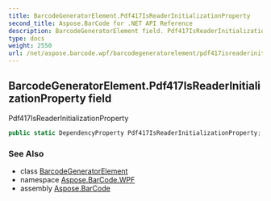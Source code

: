 ```yaml
---
title: BarcodeGeneratorElement.Pdf417IsReaderInitializationProperty
second_title: Aspose.BarCode for .NET API Reference
description: BarcodeGeneratorElement field. Pdf417IsReaderInitializationProperty
type: docs
weight: 2550
url: /net/aspose.barcode.wpf/barcodegeneratorelement/pdf417isreaderinitializationproperty/
---
```

## BarcodeGeneratorElement.Pdf417IsReaderInitializationProperty field

Pdf417IsReaderInitializationProperty

```csharp
public static DependencyProperty Pdf417IsReaderInitializationProperty;
```

### See Also

* class [BarcodeGeneratorElement](../)
* namespace [Aspose.BarCode.WPF](../../barcodegeneratorelement/)
* assembly [Aspose.BarCode](../../../)


